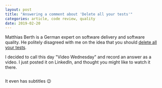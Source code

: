 ```yaml
---
layout: post
title: "Answering a comment about 'Delete all your tests'"
categories: article, code review, quality
date: 2019-02-20
---
```



Matthias Berth is a German expert on software delivery and software quality. He politely disagreed with me on the idea that you should [delete all your tests][1].

I decided to call this day "Video Wednesday" and record an answer as a video. I just posted it on LinkedIn, and thought you might like to watch it there.

[![]()][2]

It even has subtitles 😉

[1]:	https://holgerfrohloff.de/newsletter/delete-all-your-tests/
[2]:	https://www.linkedin.com/feed/update/urn:li:activity:6504014236723736576

